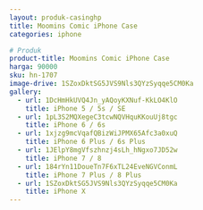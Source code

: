 ```yaml
---
layout: produk-casinghp
title: Moomins Comic iPhone Case
categories: iphone

# Produk
product-title: Moomins Comic iPhone Case
harga: 90000
sku: hn-1707
image-drive: 1SZoxDktSG5JVS9Nls3QYzSyqqe5CM0Ka
gallery:
  - url: 1DcHmHkUVQ4Jn_yAQoyKXNuf-KkLO4KlO
    title: iPhone 5 / 5s / SE
  - url: 1pL3S2MQXegeC3tcwNQVHquKKouUj8tgc
    title: iPhone 6 / 6s
  - url: 1xjzg9mcVqafQBizWiJPMX65Afc3a0xuQ
    title: iPhone 6 Plus / 6s Plus
  - url: 1JElpY8mgVfszhnzj4sLh_hNgxo7JD52w
    title: iPhone 7 / 8
  - url: 184rYn11DoueTn7F6xTL24EveNGVConmL
    title: iPhone 7 Plus / 8 Plus
  - url: 1SZoxDktSG5JVS9Nls3QYzSyqqe5CM0Ka
    title: iPhone X
---
```

